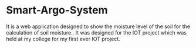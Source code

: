 # Smart-Argo-System
It is a web application designed  to show the moisture level of the soil for the calculation of soil moisture.. It was designed for the IOT project which was held at my college for my first ever IOT project.
